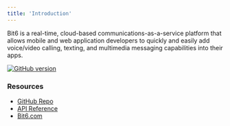 ```yaml
---
title: 'Introduction'
---
```


Bit6 is a real-time, cloud-based communications-as-a-service platform that allows
mobile and web application developers to quickly and easily add voice/video calling, 
texting, and multimedia messaging capabilities into their apps.

[![GitHub version](https://badge.fury.io/gh/bit6%2Fbit6-android-sdk.svg)](https://github.com/bit6/bit6-android-sdk)

### Resources

* [GitHub Repo](https://github.com/bit6/bit6-android-sdk)
* [API Reference](api/)
* [Bit6.com](http://bit6.com/)
